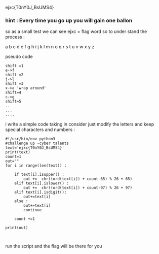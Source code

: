ejxc{T0nY0J_BsUMS4}

### hint : Every time you go up you will gain one ballon

so as a small test we can see ejxc = flag word so to under stand the process :

a b c d e f g h i j k l m n o q r s t u v w x y z

pseudo code 
```
shift =1
e->f
shift =2
j->l
shift =3
x->a 'wrap around'
shift=4
c->g
shift=5
..
... 
....
```
i write a simple code taking in consider just modify the letters and keep special characters and numbers :
```
#!/usr/bin/env python3
#challenge up -cyber talents
text='ejxc{T0nY0J_BsUMS4}'
print(text)
count=1
out=""
for i in range(len(text)) :
    
    if text[i].isupper() :
        out +=  chr((ord(text[i]) + count-65) % 26 + 65)
    elif text[i].islower() :
        out +=  chr((ord(text[i]) + count-97) % 26 + 97)
    elif text[i].isdigit():
        out+=text[i]
    else :
        out+=text[i]
        continue
    
    count +=1

print(out)



```

run the script and the flag will be there for you 
